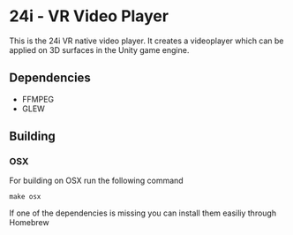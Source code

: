 # 24i - VR Video Player

This is the 24i VR native video player. It creates a videoplayer which can be applied on 3D surfaces in the Unity game engine.

## Dependencies
* FFMPEG
* GLEW

## Building

### OSX

For building on OSX run the following command

```
make osx
```

If one of the dependencies is missing you can install them easiliy through Homebrew